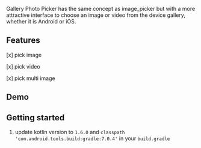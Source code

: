 Gallery Photo Picker has the same concept as image_picker but with a more attractive interface to choose an image or video from the device gallery, whether it is Android or iOS.

## Features

[x] pick image

[x] pick video

[x] pick multi image

## Demo

## Getting started

1) update kotlin version to `1.6.0` and `classpath 'com.android.tools.build:gradle:7.0.4'` in your `build.gradle`


## 
